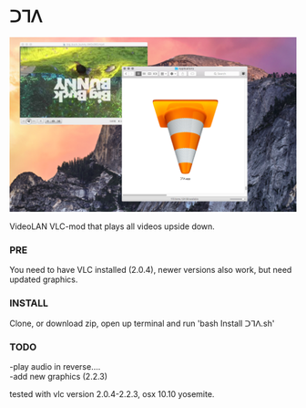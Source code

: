 # ᑐᒣᐱ

![screenshot](/screenshots/1.png?raw=true "screenshot")


VideoLAN VLC-mod that plays all videos upside down.

### PRE
You need to have VLC installed (2.0.4), newer versions also work, but need updated graphics.

### INSTALL
Clone, or download zip, open up terminal and run 'bash Install ᑐᒣᐱ.sh'

### TODO 
-play audio in reverse….  
-add new graphics (2.2.3)  


tested with vlc version  2.0.4-2.2.3, osx 10.10 yosemite.

